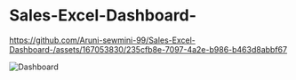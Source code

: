# Sales-Excel-Dashboard-

https://github.com/Aruni-sewmini-99/Sales-Excel-Dashboard-/assets/167053830/235cfb8e-7097-4a2e-b986-b463d8abbf67

![Dashboard](https://github.com/Aruni-sewmini-99/Sales-Excel-Dashboard-/assets/167053830/37d14e0d-5599-423c-a637-6c266ff8264a)
